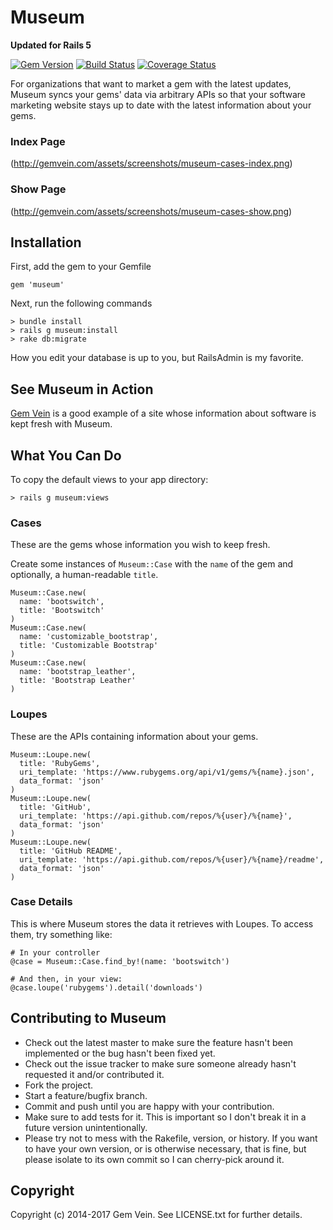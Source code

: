 # Museum

**Updated for Rails 5**

[![Gem Version](https://badge.fury.io/rb/museum.svg)](http://badge.fury.io/rb/museum)
[![Build Status](https://travis-ci.org/gemvein/museum.svg)](https://travis-ci.org/gemvein/museum)
[![Coverage Status](https://coveralls.io/repos/gemvein/museum/badge.png)](https://coveralls.io/r/gemvein/museum)

For organizations that want to market a gem with the latest updates, Museum syncs your gems' data via arbitrary APIs so that your software marketing website stays up to date with the latest information about your gems.

### Index Page
(http://gemvein.com/assets/screenshots/museum-cases-index.png)

### Show Page
(http://gemvein.com/assets/screenshots/museum-cases-show.png)

## Installation

First, add the gem to your Gemfile

    gem 'museum'

Next, run the following commands

    > bundle install
    > rails g museum:install
    > rake db:migrate

How you edit your database is up to you, but RailsAdmin is my favorite.

## See Museum in Action
[Gem Vein](http://www.gemvein.com) is a good example of a site whose information about software is kept fresh with Museum.

## What You Can Do

To copy the default views to your app directory:

    > rails g museum:views
    
### Cases

These are the gems whose information you wish to keep fresh.

Create some instances of `Museum::Case` with the `name` of the gem and optionally, a human-readable `title`.

    Museum::Case.new(
      name: 'bootswitch',
      title: 'Bootswitch'
    )
    Museum::Case.new(
      name: 'customizable_bootstrap',
      title: 'Customizable Bootstrap'
    )
    Museum::Case.new(
      name: 'bootstrap_leather',
      title: 'Bootstrap Leather'
    )

### Loupes

These are the APIs containing information about your gems.

    Museum::Loupe.new(
      title: 'RubyGems',
      uri_template: 'https://www.rubygems.org/api/v1/gems/%{name}.json',
      data_format: 'json'
    )
    Museum::Loupe.new(
      title: 'GitHub',
      uri_template: 'https://api.github.com/repos/%{user}/%{name}',
      data_format: 'json'
    )
    Museum::Loupe.new(
      title: 'GitHub README',
      uri_template: 'https://api.github.com/repos/%{user}/%{name}/readme',
      data_format: 'json'
    )
    
### Case Details
This is where Museum stores the data it retrieves with Loupes. To access them, try something like:

    # In your controller
    @case = Museum::Case.find_by!(name: 'bootswitch')
    
    # And then, in your view:
    @case.loupe('rubygems').detail('downloads')

## Contributing to Museum

* Check out the latest master to make sure the feature hasn't been implemented or the bug hasn't been fixed yet.
* Check out the issue tracker to make sure someone already hasn't requested it and/or contributed it.
* Fork the project.
* Start a feature/bugfix branch.
* Commit and push until you are happy with your contribution.
* Make sure to add tests for it. This is important so I don't break it in a future version unintentionally.
* Please try not to mess with the Rakefile, version, or history. If you want to have your own version, or is otherwise necessary, that is fine, but please isolate to its own commit so I can cherry-pick around it.

## Copyright

Copyright (c) 2014-2017 Gem Vein. See LICENSE.txt for further details.

